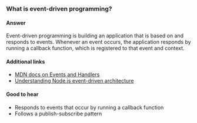 ### What is event-driven programming?

#### Answer

Event-driven programming is building an application that is based on and responds to events. Whenever an event occurs, the application responds by running a callback function, which is registered to that event and context. 

#### Additional links

* [MDN docs on Events and Handlers](https://developer.mozilla.org/en-US/docs/Web/Guide/Events/Overview_of_Events_and_Handlers)
* [Understanding Node.js event-driven architecture](https://medium.freecodecamp.org/understanding-node-js-event-driven-architecture-223292fcbc2d)

#### Good to hear

* Responds to events that occur by running a callback function
* Follows a publish-subscribe pattern

<!-- tags: (javascript) -->
